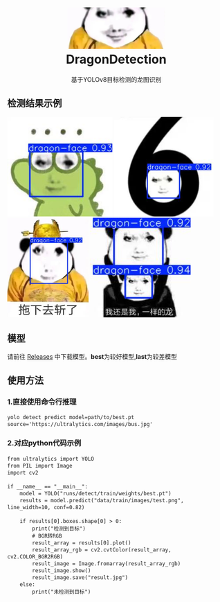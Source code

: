 <h1 align="center">
  <a>
    <img src="./1.png" alt=龙图检测" height="96px" >
  </a>
  <br>
  DragonDetection
</h1>  
  <p  align="center">基于YOLOv8目标检测的龙图识别</p>


<h2 >
检测结果示例
</h2>  
<div>
  <img src="./result.jpg" height="230px" alt=龙图检测"> 
  <img src="./result1.jpg" height="230px" alt=龙图检测"> 
  <img src="./result2.jpg" height="230px" alt=龙图检测"> 
  <img src="./result3.jpg" height="230px" alt=龙图监测">
</div>

 

<h2>模型</h2>

请前往 [Releases](https://github.com/danel-phang/DragonDetection/releases) 中下载模型。**best**为较好模型,**last**为较差模型

<h2>使用方法</h2>

<h3>1.直接使用命令行推理</h3>

    yolo detect predict model=path/to/best.pt source='https://ultralytics.com/images/bus.jpg'

<h3>2.对应python代码示例</h3>

    from ultralytics import YOLO
    from PIL import Image
    import cv2
    
    if __name__ == "__main__":
        model = YOLO("runs/detect/train/weights/best.pt")
        results = model.predict("data/train/images/test.png", line_width=10, conf=0.82)
        
        if results[0].boxes.shape[0] > 0:
            print("检测到目标")
            # BGR转RGB
            result_array = results[0].plot()
            result_array_rgb = cv2.cvtColor(result_array, cv2.COLOR_BGR2RGB)
            result_image = Image.fromarray(result_array_rgb)
            result_image.show()
            result_image.save("result.jpg")
        else:
            print("未检测到目标")
